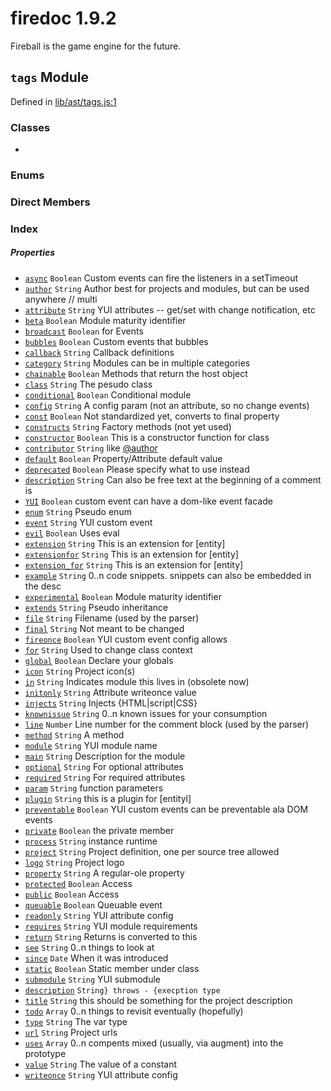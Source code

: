 
# firedoc 1.9.2

Fireball is the game engine for the future.


## `tags` Module



Defined in [lib/ast/tags.js:1](../files/lib_ast_tags.js.md#l1)






### Classes
  - [](../classes/.md)

### Enums


### Direct Members
### Index

##### Properties

  - [`async`](#property-async) `Boolean` Custom events can fire the listeners in a setTimeout
  - [`author`](#property-author) `String` Author best for projects and modules, but can be used anywhere // multi
  - [`attribute`](#property-attribute) `String` YUI attributes -- get/set with change notification, etc
  - [`beta`](#property-beta) `Boolean` Module maturity identifier
  - [`broadcast`](#property-broadcast) `Boolean` for Events
  - [`bubbles`](#property-bubbles) `Boolean` Custom events that bubbles
  - [`callback`](#property-callback) `String` Callback definitions
  - [`category`](#property-category) `String` Modules can be in multiple categories
  - [`chainable`](#property-chainable) `Boolean` Methods that return the host object
  - [`class`](#property-class) `String` The pesudo class
  - [`conditional`](#property-conditional) `Boolean` Conditional module
  - [`config`](#property-config) `String` A config param (not an attribute, so no change events)
  - [`const`](#property-const) `Boolean` Not standardized yet, converts to final property
  - [`constructs`](#property-constructs) `String` Factory methods (not yet used)
  - [`constructor`](#property-constructor) `Boolean` This is a constructor function for class
  - [`contributor`](#property-contributor) `String` like [@author](firedoc.tags)
  - [`default`](#property-default) `Boolean` Property/Attribute default value
  - [`deprecated`](#property-deprecated) `Boolean` Please specify what to use instead
  - [`description`](#property-description) `String` Can also be free text at the beginning of a comment is
  - [`YUI`](#property-yui) `Boolean` custom event can have a dom-like event facade
  - [`enum`](#property-enum) `String` Pseudo enum
  - [`event`](#property-event) `String` YUI custom event
  - [`evil`](#property-evil) `Boolean` Uses eval
  - [`extension`](#property-extension) `String` This is an extension for [entity]
  - [`extensionfor`](#property-extensionfor) `String` This is an extension for [entity]
  - [`extension_for`](#property-extension_for) `String` This is an extension for [entity]
  - [`example`](#property-example) `String` 0..n code snippets.  snippets can also be embedded in the desc
  - [`experimental`](#property-experimental) `Boolean` Module maturity identifier
  - [`extends`](#property-extends) `String` Pseudo inheritance
  - [`file`](#property-file) `String` Filename (used by the parser)
  - [`final`](#property-final) `String` Not meant to be changed
  - [`fireonce`](#property-fireonce) `Boolean` YUI custom event config allows
  - [`for`](#property-for) `String` Used to change class context
  - [`global`](#property-global) `Boolean` Declare your globals
  - [`icon`](#property-icon) `String` Project icon(s)
  - [`in`](#property-in) `String` Indicates module this lives in (obsolete now)
  - [`initonly`](#property-initonly) `String` Attribute writeonce value
  - [`injects`](#property-injects) `String` Injects {HTML|script|CSS}
  - [`knownissue`](#property-knownissue) `String` 0..n known issues for your consumption
  - [`line`](#property-line) `Number` Line number for the comment block (used by the parser)
  - [`method`](#property-method) `String` A method
  - [`module`](#property-module) `String` YUI module name
  - [`main`](#property-main) `String` Description for the module
  - [`optional`](#property-optional) `String` For optional attributes
  - [`required`](#property-required) `String` For required attributes
  - [`param`](#property-param) `String` function parameters
  - [`plugin`](#property-plugin) `String` this is a plugin for [entityl]
  - [`preventable`](#property-preventable) `Boolean` YUI custom events can be preventable ala DOM events
  - [`private`](#property-private) `Boolean` the private member
  - [`process`](#property-process) `String` instance runtime
  - [`project`](#property-project) `String` Project definition, one per source tree allowed
  - [`logo`](#property-logo) `String` Project logo
  - [`property`](#property-property) `String` A regular-ole property
  - [`protected`](#property-protected) `Boolean` Access
  - [`public`](#property-public) `Boolean` Access
  - [`queuable`](#property-queuable) `Boolean` Queuable event
  - [`readonly`](#property-readonly) `String` YUI attribute config
  - [`requires`](#property-requires) `String` YUI module requirements
  - [`return`](#property-return) `String` Returns is converted to this
  - [`see`](#property-see) `String` 0..n things to look at
  - [`since`](#property-since) `Date` When it was introduced
  - [`static`](#property-static) `Boolean` Static member under class
  - [`submodule`](#property-submodule) `String` YUI submodule
  - [`description`](#property-description) `String} throws - {execption type` 
  - [`title`](#property-title) `String` this should be something for the project description
  - [`todo`](#property-todo) `Array` 0..n things to revisit eventually (hopefully)
  - [`type`](#property-type) `String` The var type
  - [`url`](#property-url) `String` Project urls
  - [`uses`](#property-uses) `Array` 0..n compents mixed (usually, via augment) into the prototype
  - [`value`](#property-value) `String` The value of a constant
  - [`writeonce`](#property-writeonce) `String` YUI attribute config






